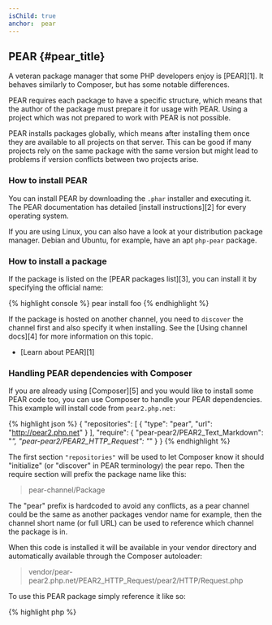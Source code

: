 ```yaml
---
isChild: true
anchor:  pear
---
```


## PEAR {#pear_title}

A veteran package manager that some PHP developers enjoy is [PEAR][1]. It behaves similarly to Composer,
but has some notable differences.

PEAR requires each package to have a specific structure, which means that the author of the package must prepare it for
usage with PEAR. Using a project which was not prepared to work with PEAR is not possible.

PEAR installs packages globally, which means after installing them once they are available to all projects on that
server. This can be good if many projects rely on the same package with the same version but might lead to problems if
version conflicts between two projects arise.

### How to install PEAR

You can install PEAR by downloading the `.phar` installer and executing it. The PEAR documentation has 
detailed [install instructions][2] for every operating system.

If you are using Linux, you can also have a look at your distribution package manager. Debian and Ubuntu, 
for example, have an apt `php-pear` package.

### How to install a package

If the package is listed on the [PEAR packages list][3], you can install it by specifying the official name:

{% highlight console %}
pear install foo
{% endhighlight %}

If the package is hosted on another channel, you need to `discover` the channel first and also specify it when
installing. See the [Using channel docs][4] for more information on this topic.

* [Learn about PEAR][1]

### Handling PEAR dependencies with Composer

If you are already using [Composer][5] and you would like to install some PEAR code too, you can use Composer to
handle your PEAR dependencies. This example will install code from `pear2.php.net`:

{% highlight json %}
{
    "repositories": [
        {
            "type": "pear",
            "url": "http://pear2.php.net"
        }
    ],
    "require": {
        "pear-pear2/PEAR2_Text_Markdown": "*",
        "pear-pear2/PEAR2_HTTP_Request": "*"
    }
}
{% endhighlight %}

The first section `"repositories"` will be used to let Composer know it should "initialize" (or "discover" in PEAR
terminology) the pear repo. Then the require section will prefix the package name like this:

> pear-channel/Package

The "pear" prefix is hardcoded to avoid any conflicts, as a pear channel could be the same as another packages vendor
name for example, then the channel short name (or full URL) can be used to reference which channel the package is in.

When this code is installed it will be available in your vendor directory and automatically available through the
Composer autoloader:

> vendor/pear-pear2.php.net/PEAR2_HTTP_Request/pear2/HTTP/Request.php

To use this PEAR package simply reference it like so:

{% highlight php %}
<?php
$request = new pear2\HTTP\Request();
{% endhighlight %}

* [Learn more about using PEAR with Composer][6]


[1]: http://pear.php.net/
[2]: http://pear.php.net/manual/en/installation.getting.php
[3]: http://pear.php.net/packages.php
[4]: http://pear.php.net/manual/en/guide.users.commandline.channels.php
[5]: /#composer_y_packagist
[6]: http://getcomposer.org/doc/05-repositories.md#pear

